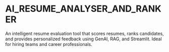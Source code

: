 # AI_RESUME_ANALYSER_AND_RANKER
An intelligent resume evaluation tool that scores resumes, ranks candidates, and provides personalized feedback using GenAI, RAG, and Streamlit. Ideal for hiring teams and career professionals.
